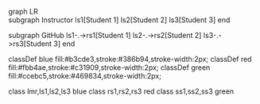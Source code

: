 
graph LR	
subgraph Instructor
ls1[Student 1]
ls2[Student 2]
ls3[Student 3]
end

subgraph GitHub
ls1-.->rs1[Student 1]
ls2-.->rs2[Student 2]
ls3-.->rs3[Student 3]
end

classDef blue fill:#b3cde3,stroke:#386b94,stroke-width:2px;
classDef red fill:#fbb4ae,stroke:#c31909,stroke-width:2px;
classDef green fill:#ccebc5,stroke:#469834,stroke-width:2px;

class lmr,ls1,ls2,ls3 blue
class rs1,rs2,rs3 red
class ss1,ss2,ss3 green